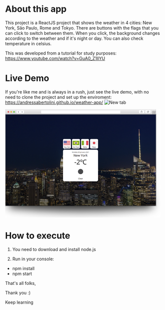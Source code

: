 # About this app

This project is a ReactJS project that shows the weather in 4 cities: New York, São Paulo, Rome and Tokyo. There are buttons with the flags that you can click to switch between them. When you click, the background changes according to the weather and if it's night or day. You can also check temperature in celsius.

This was developed from a tutorial for study purposes:
https://www.youtube.com/watch?v=GuA0_Z1llYU


# Live Demo
If you're like me and is always in a rush, just see the live demo, with no need to clone the project and set up the enviroment:
<a href="https://andressabertolini.github.io/weather-app/" target="_blank">https://andressabertolini.github.io/weather-app/</a>
![New tab](https://andressabertolini.github.io/weather-app/)  

<a href="https://andressabertolini.github.io/weather-app/" target="_blank"><img src="thumbnail.png"/></a>


# How to execute

1. You need to download and install node.js 

2. Run in your console:
- npm install
- npm start

That's all folks,

Thank you :)

Keep learning
